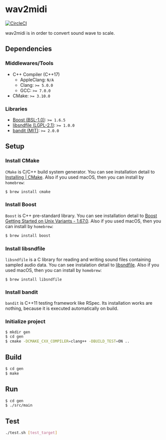 # wav2midi

[![CircleCI](https://circleci.com/gh/mrk21/wav2midi.svg?style=svg)](https://circleci.com/gh/mrk21/wav2midi)

wav2midi is in order to convert sound wave to scale.

## Dependencies

### Middlewares/Tools

* C++ Compiler (C++17)
    * AppleClang: `N/A`
    * Clang: `>= 5.0.0`
    * GCC: `>= 7.0.0`
* CMake: `>= 3.10.0`

### Libraries

* [Boost (BSL-1.0)](https://www.boost.org/): `>= 1.6.5`
* [libsndfile (LGPL-2.1)](https://github.com/erikd/libsndfile): `>= 1.0.0`
* [bandit (MIT)](https://github.com/banditcpp/bandit): `>= 2.0.0`

## Setup

### Install CMake

`CMake` is C/C++ build system generator. You can see installation detail to [Installing | CMake](https://cmake.org/install/). Also if you used macOS, then you can install by `homebrew`:

```bash
$ brew install cmake
```

### Install Boost

`Boost` is C++ pre-standard library. You can see installation detail to [Boost Getting Started on Unix Variants - 1.67.0](https://www.boost.org/doc/libs/1_67_0/more/getting_started/unix-variants.html). Also if you used macOS, then you can install by `homebrew`:

```bash
$ brew install boost
```

### Install libsndfile

`libsndfile` is a C library for reading and writing sound files containing sampled audio data. You can see instalation detail to [libsndfile](https://github.com/erikd/libsndfile). Also if you used macOS, then you can install by `homebrew`:

```
$ brew install libsndfile
```

### Install bandit

`bandit` is C++11 testing framework like RSpec. Its installation works are nothing, because it is executed automatically on build.

### Initialize project

```bash
$ mkdir gen
$ cd gen
$ cmake -DCMAKE_CXX_COMPILER=clang++ -DBUILD_TEST=ON ..
```

## Build

```bash
$ cd gen
$ make
```

## Run

```bash
$ cd gen
$ ./src/main
```

## Test

```bash
./test.sh [test_target]
```
